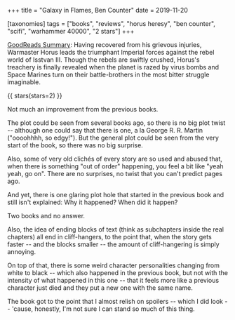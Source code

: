 +++
title = "Galaxy in Flames, Ben Counter"
date = 2019-11-20

[taxonomies]
tags = ["books", "reviews", "horus heresy", "ben counter", "scifi", 
"warhammer 40000", "2 stars"]
+++

[GoodReads Summary](https://www.goodreads.com/book/show/815091.Galaxy_in_Flames):
Having recovered from his grievous injuries, Warmaster Horus leads the
triumphant Imperial forces against the rebel world of Isstvan III. Though the
rebels are swiftly crushed, Horus's treachery is finally revealed when the
planet is razed by virus bombs and Space Marines turn on their battle-brothers
in the most bitter struggle imaginable.

<!-- more -->

{{ stars(stars=2) }}

Not much an improvement from the previous books.

The plot could be seen from several books ago, so there is no big plot twist
-- although one could say that there is one, a la George R. R. Martin
("oooohhhh, so edgy!"). But the general plot could be seen from the very start
of the book, so there was no big surprise.

Also, some of very old clichés of every story are so used and abused that,
when there is something "out of order" happening, you feel a bit like "yeah
yeah, go on". There are no surprises, no twist that you can't predict pages
ago.

And yet, there is one glaring plot hole that started in the previous book and
still isn't explained: Why it happened? When did it happen?

Two books and no answer.

Also, the idea of ending blocks of text (think as subchapters inside the real
chapters) all end in cliff-hangers, to the point that, when the story gets
faster -- and the blocks smaller -- the amount of cliff-hangering is simply
annoying.

On top of that, there is some weird character personalities changing from
white to black -- which also happened in the previous book, but not with the
intensity of what happened in this one -- that it feels more like a previous
character just died and they put a new one with the same name.

The book got to the point that I almost relish on spoilers -- which I did look
-- 'cause, honestly, I'm not sure I can stand so much of this thing.
